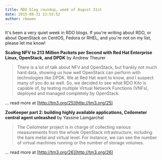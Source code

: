 ```yaml
---
title: RDO blog roundup, week of August 31st
date: 2015-08-31 13:53:52
author: rbowen
---
```


It's been a very quiet week in RDO blogs. If you're writing about RDO, or about OpenStack on CentOS, Fedora or RHEL, and you're not on my list, please let me know!

**Scaling NFV to 213 Million Packets per Second with Red Hat Enterprise Linux, OpenStack, and DPDK**
by Andrew Theurer

> There is a lot of talk about NFV and OpenStack, but frankly not much hard data, showing us how well OpenStack can perform with technologies like DPDK. We at Red Hat want to know, and I suspect many of you do as well. So, we decided to see what RDO Kilo is capable of, by testing multiple Virtual Network Functions (VNFs), deployed and managed completely by OpenStack.

... read more at [http://tm3.org/25](http://tm3.org/25)

**ZooKeeper part 2: building highly available applications, Ceilometer central agent unleashed** by Yassine Lamgarchal 

> The Ceilometer project is in charge of collecting various measurements from the whole OpenStack infrastructure, including the bare metal and virtual level. For instance, we can see the number of virtual machines running or the number of storage volumes.

... read more at [http://tm3.org/26](http://tm3.org/26)

